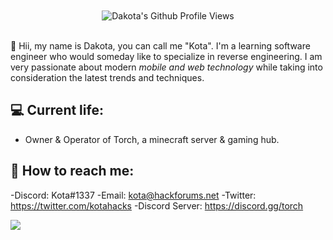 <div align="center">
  <br><br>
  <img src="https://komarev.com/ghpvc/?username=r31gndev&color=F4A4B5&style=flat" alt="Dakota's Github Profile Views" />
</div>
<br>

👋 Hii, my name is Dakota, you can call me "Kota". I'm a learning software engineer who would someday like to specialize in reverse engineering. I am very passionate about modern *mobile and web technology* while taking into consideration the latest trends and techniques.

## 💻 Current life:
- Owner & Operator of Torch, a minecraft server & gaming hub.

## 🚀 How to reach me:
-Discord: Kota#1337
-Email: kota@hackforums.net
-Twitter: https://twitter.com/kotahacks
-Discord Server: https://discord.gg/torch

<a href="https://discord.com/users/905272587674853376">
  <img src="https://media.discordapp.net/attachments/1062976714872999981/1082568978297258035/TorchMainLOGO.gif?width=546&height=546" align="left" />
</a>
